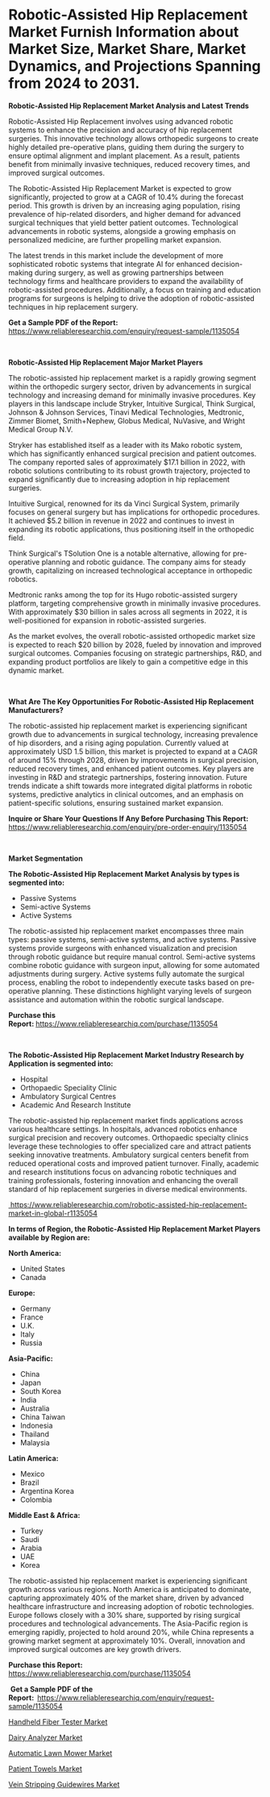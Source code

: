 <p><h1>Robotic-Assisted Hip Replacement Market Furnish Information about Market Size, Market Share, Market Dynamics, and Projections Spanning from 2024 to 2031.</h1></p><p><strong>Robotic-Assisted Hip Replacement Market Analysis and Latest Trends</strong></p>
<p><p>Robotic-Assisted Hip Replacement involves using advanced robotic systems to enhance the precision and accuracy of hip replacement surgeries. This innovative technology allows orthopedic surgeons to create highly detailed pre-operative plans, guiding them during the surgery to ensure optimal alignment and implant placement. As a result, patients benefit from minimally invasive techniques, reduced recovery times, and improved surgical outcomes.</p><p>The Robotic-Assisted Hip Replacement Market is expected to grow significantly, projected to grow at a CAGR of 10.4% during the forecast period. This growth is driven by an increasing aging population, rising prevalence of hip-related disorders, and higher demand for advanced surgical techniques that yield better patient outcomes. Technological advancements in robotic systems, alongside a growing emphasis on personalized medicine, are further propelling market expansion.</p><p>The latest trends in this market include the development of more sophisticated robotic systems that integrate AI for enhanced decision-making during surgery, as well as growing partnerships between technology firms and healthcare providers to expand the availability of robotic-assisted procedures. Additionally, a focus on training and education programs for surgeons is helping to drive the adoption of robotic-assisted techniques in hip replacement surgery.</p></p>
<p><strong>Get a Sample PDF of the Report:&nbsp;</strong> <a href="https://www.reliableresearchiq.com/enquiry/request-sample/1135054?utm_campaign=1117&utm_medium=2&utm_source=Github&utm_content=ia&utm_term=13102024&utm_id=robotic-assisted-hip-replacement">https://www.reliableresearchiq.com/enquiry/request-sample/1135054</a></p>
<p>&nbsp;</p>
<p><strong>Robotic-Assisted Hip Replacement Major Market Players</strong></p>
<p><p>The robotic-assisted hip replacement market is a rapidly growing segment within the orthopedic surgery sector, driven by advancements in surgical technology and increasing demand for minimally invasive procedures. Key players in this landscape include Stryker, Intuitive Surgical, Think Surgical, Johnson & Johnson Services, Tinavi Medical Technologies, Medtronic, Zimmer Biomet, Smith+Nephew, Globus Medical, NuVasive, and Wright Medical Group N.V.</p><p>Stryker has established itself as a leader with its Mako robotic system, which has significantly enhanced surgical precision and patient outcomes. The company reported sales of approximately $17.1 billion in 2022, with robotic solutions contributing to its robust growth trajectory, projected to expand significantly due to increasing adoption in hip replacement surgeries.</p><p>Intuitive Surgical, renowned for its da Vinci Surgical System, primarily focuses on general surgery but has implications for orthopedic procedures. It achieved $5.2 billion in revenue in 2022 and continues to invest in expanding its robotic applications, thus positioning itself in the orthopedic field.</p><p>Think Surgical's TSolution One is a notable alternative, allowing for pre-operative planning and robotic guidance. The company aims for steady growth, capitalizing on increased technological acceptance in orthopedic robotics.</p><p>Medtronic ranks among the top for its Hugo robotic-assisted surgery platform, targeting comprehensive growth in minimally invasive procedures. With approximately $30 billion in sales across all segments in 2022, it is well-positioned for expansion in robotic-assisted surgeries.</p><p>As the market evolves, the overall robotic-assisted orthopedic market size is expected to reach $20 billion by 2028, fueled by innovation and improved surgical outcomes. Companies focusing on strategic partnerships, R&D, and expanding product portfolios are likely to gain a competitive edge in this dynamic market.</p></p>
<p>&nbsp;</p>
<p><strong>What Are The Key Opportunities For Robotic-Assisted Hip Replacement Manufacturers?</strong></p>
<p><p>The robotic-assisted hip replacement market is experiencing significant growth due to advancements in surgical technology, increasing prevalence of hip disorders, and a rising aging population. Currently valued at approximately USD 1.5 billion, this market is projected to expand at a CAGR of around 15% through 2028, driven by improvements in surgical precision, reduced recovery times, and enhanced patient outcomes. Key players are investing in R&D and strategic partnerships, fostering innovation. Future trends indicate a shift towards more integrated digital platforms in robotic systems, predictive analytics in clinical outcomes, and an emphasis on patient-specific solutions, ensuring sustained market expansion.</p></p>
<p><strong>Inquire or Share Your Questions If Any Before Purchasing This Report:</strong> <a href="https://www.reliableresearchiq.com/enquiry/pre-order-enquiry/1135054?utm_campaign=1117&utm_medium=2&utm_source=Github&utm_content=ia&utm_term=13102024&utm_id=robotic-assisted-hip-replacement">https://www.reliableresearchiq.com/enquiry/pre-order-enquiry/1135054</a></p>
<p>&nbsp;</p>
<p><strong>Market Segmentation</strong></p>
<p><strong>The Robotic-Assisted Hip Replacement Market Analysis by types is segmented into:</strong></p>
<p><ul><li>Passive Systems</li><li>Semi-active Systems</li><li>Active Systems</li></ul></p>
<p><p>The robotic-assisted hip replacement market encompasses three main types: passive systems, semi-active systems, and active systems. Passive systems provide surgeons with enhanced visualization and precision through robotic guidance but require manual control. Semi-active systems combine robotic guidance with surgeon input, allowing for some automated adjustments during surgery. Active systems fully automate the surgical process, enabling the robot to independently execute tasks based on pre-operative planning. These distinctions highlight varying levels of surgeon assistance and automation within the robotic surgical landscape.</p></p>
<p><strong>Purchase this Report:&nbsp;</strong><a href="https://www.reliableresearchiq.com/purchase/1135054?utm_campaign=1117&utm_medium=2&utm_source=Github&utm_content=ia&utm_term=13102024&utm_id=robotic-assisted-hip-replacement">https://www.reliableresearchiq.com/purchase/1135054</a></p>
<p>&nbsp;</p>
<p><strong>The Robotic-Assisted Hip Replacement Market Industry Research by Application is segmented into:</strong></p>
<p><ul><li>Hospital</li><li>Orthopaedic Speciality Clinic</li><li>Ambulatory Surgical Centres</li><li>Academic And Research Institute</li></ul></p>
<p><p>The robotic-assisted hip replacement market finds applications across various healthcare settings. In hospitals, advanced robotics enhance surgical precision and recovery outcomes. Orthopaedic specialty clinics leverage these technologies to offer specialized care and attract patients seeking innovative treatments. Ambulatory surgical centers benefit from reduced operational costs and improved patient turnover. Finally, academic and research institutions focus on advancing robotic techniques and training professionals, fostering innovation and enhancing the overall standard of hip replacement surgeries in diverse medical environments.</p></p>
<p><a href="https://www.reliableresearchiq.com/robotic-assisted-hip-replacement-market-in-global-r1135054?utm_campaign=1117&utm_medium=2&utm_source=Github&utm_content=ia&utm_term=13102024&utm_id=robotic-assisted-hip-replacement">&nbsp;https://www.reliableresearchiq.com/robotic-assisted-hip-replacement-market-in-global-r1135054</a></p>
<p><strong>In terms of Region, the Robotic-Assisted Hip Replacement Market Players available by Region are:</strong></p>
<p>
    <p> <strong> North America: </strong>
        <ul>
            <li>United States</li>
            <li>Canada</li>
        </ul>
        </p> 
    <p> <strong> Europe: </strong>
        <ul>
            <li>Germany</li>
            <li>France</li>
            <li>U.K.</li>
            <li>Italy</li>
            <li>Russia</li>
        </ul>
        </p> 
    <p> <strong> Asia-Pacific: </strong>
        <ul>
            <li>China</li>
            <li>Japan</li>
            <li>South Korea</li>
            <li>India</li>
            <li>Australia</li>
            <li>China Taiwan</li>
            <li>Indonesia</li>
            <li>Thailand</li>
            <li>Malaysia</li>
        </ul>
        </p> 
    <p> <strong> Latin America: </strong>
        <ul>
            <li>Mexico</li>
            <li>Brazil</li>
            <li>Argentina Korea</li>
            <li>Colombia</li>
        </ul>
        </p> 
    <p> <strong> Middle East & Africa: </strong>
        <ul>
            <li>Turkey</li>
            <li>Saudi</li>
            <li>Arabia</li>
            <li>UAE</li>
            <li>Korea</li>
        </ul>
    </p>
    </p>
<p><p>The robotic-assisted hip replacement market is experiencing significant growth across various regions. North America is anticipated to dominate, capturing approximately 40% of the market share, driven by advanced healthcare infrastructure and increasing adoption of robotic technologies. Europe follows closely with a 30% share, supported by rising surgical procedures and technological advancements. The Asia-Pacific region is emerging rapidly, projected to hold around 20%, while China represents a growing market segment at approximately 10%. Overall, innovation and improved surgical outcomes are key growth drivers.</p></p>
<p><strong>Purchase this Report: </strong><a href="https://www.reliableresearchiq.com/purchase/1135054?utm_campaign=1117&utm_medium=2&utm_source=Github&utm_content=ia&utm_term=13102024&utm_id=robotic-assisted-hip-replacement">https://www.reliableresearchiq.com/purchase/1135054</a></p>
<p>&nbsp;<strong>Get a Sample PDF of the Report:&nbsp;&nbsp;</strong><a href="https://www.reliableresearchiq.com/enquiry/request-sample/1135054?utm_campaign=1117&utm_medium=2&utm_source=Github&utm_content=ia&utm_term=13102024&utm_id=robotic-assisted-hip-replacement">https://www.reliableresearchiq.com/enquiry/request-sample/1135054</a></p>
<p><strong></strong></p>
<p><p><a href="https://github.com/rieuydbalon3b/Market-Research-Report-List-1/blob/main/handheld-fiber-tester-market.md?utm_campaign=1117&utm_medium=2&utm_source=Github&utm_content=ia&utm_term=13102024&utm_id=robotic-assisted-hip-replacement">Handheld Fiber Tester Market</a></p><p><a href="https://issuu.com/reportprime-2/docs/dairy-analyzer-market-size-2030.ppt_d89dfa2ac787a0?utm_campaign=1117&utm_medium=2&utm_source=Github&utm_content=ia&utm_term=13102024&utm_id=robotic-assisted-hip-replacement">Dairy Analyzer Market</a></p><p><a href="https://issuu.com/reportprime-2/docs/automatic-lawn-mower-market-size-20_67ef5141f59f56?utm_campaign=1117&utm_medium=2&utm_source=Github&utm_content=ia&utm_term=13102024&utm_id=robotic-assisted-hip-replacement">Automatic Lawn Mower Market</a></p><p><a href="https://www.linkedin.com/pulse/patient-towels-market-overview-forecast-2024-2031-detailed-h7qnc?utm_campaign=1117&utm_medium=2&utm_source=Github&utm_content=ia&utm_term=13102024&utm_id=robotic-assisted-hip-replacement">Patient Towels Market</a></p><p><a href="https://github.com/kiara3n0pau/Market-Research-Report-List-1/blob/main/vein-stripping-guidewires-market.md?utm_campaign=1117&utm_medium=2&utm_source=Github&utm_content=ia&utm_term=13102024&utm_id=robotic-assisted-hip-replacement">Vein Stripping Guidewires Market</a></p></p>